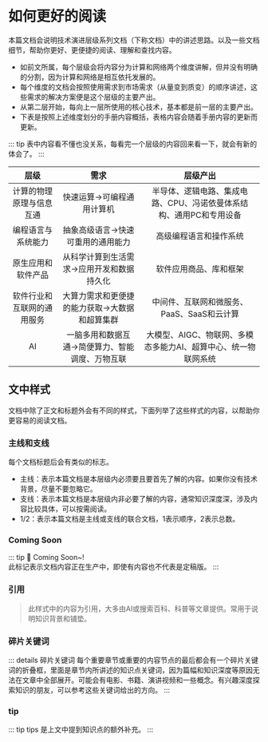 # 如何更好的阅读
本篇文档会说明技术演进层级系列文档（下称文档）中的讲述思路。以及一些文档细节，帮助你更好、更便捷的阅读、理解和查找内容。

* 如前文所属，每个层级会将内容分为计算和网络两个维度讲解，但并没有明确的分割，因为计算和网络是相互依托发展的。
* 每个维度的文档会按照使用需求到市场需求（从量变到质变）的顺序讲述，这些需求的解决方案便是这个层级的主要产出。
* 从第二层开始，每向上一层所使用的核心技术，基本都是前一层的主要产出。
* 下表是按照上述维度划分的手册内容概括，表格内容会随着手册内容的更新而更新。

::: tip
表中内容看不懂也没关系，每看完一个层级的内容回来看一下，就会有新的体会了。
:::

|层级|需求	|层级产出|
|:--:|:--:|:--:|
|计算的物理原理与信息互通|快速运算->可编程通用计算机|半导体、逻辑电路、集成电路、CPU、冯诺依曼体系结构、通用PC和专用设备|
|编程语言与系统能力|抽象高级语言->快速可重用的通用能力|高级编程语言和操作系统|
|原生应用和软件产品|从科学计算到生活需求->应用开发和数据持久化|软件应用商品、库和框架|
|软件行业和互联网的通用服务|大算力需求和更便捷的能力获取->大数据和超算集群|中间件、互联网和微服务、PaaS、SaaS和云计算|
|AI|一脑多用和数据互通->简便算力、智能调度、万物互联|大模型、AIGC、物联网、多模态多能力AI、超算中心、统一物联网系统|

## 文中样式
文档中除了正文和标题外会有不同的样式，下面列举了这些样式的内容，以帮助你更容易的阅读文档。

### 主线和支线
每个文档标题后会有类似<Badge type="warning" text="主线1/2" />的标志。
* 主线：表示本篇文档是本层级内必须要且要首先了解的内容。如果你没有技术背景，尽量不要忽略它。
* 支线：表示本篇文档是本层级内非必要了解的内容，通常知识深度深，涉及内容比较具体，可以按需阅读。
* 1/2：表示本篇文档是主线或支线的联合文档，1表示顺序，2表示总数。

### Coming Soon
::: tip :tada:
Coming Soon~!   
此标记表示文档内容正在生产中，即使有内容也不代表是定稿版。
:::

### 引用
> 此样式中的内容为引用，大多由AI或搜索百科、科普等文章提供。常用于说明知识背景和铺垫。

### 碎片关键词
::: details 碎片关键词
每个重要章节或重要的内容节点的最后都会有一个碎片关键词的折叠框，里面是章节内所讲述的知识点关键词，因为篇幅和知识深度等原因无法在文章中全部展开。可能会有电影、书籍、演讲视频和一些概念。有兴趣深度探索知识的朋友，可以参考这些关键词给出的方向。
:::

### tip
::: tip
tips 是上文中提到知识点的额外补充。
:::
